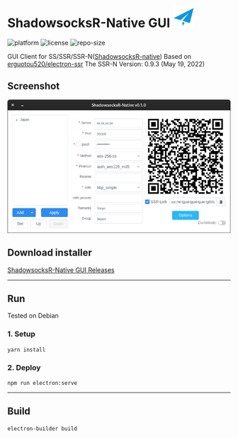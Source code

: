 # ShadowsocksR-Native GUI ![logo](https://github.com/the0cp/ssr-gui/blob/main/build/icons/48x48.png)

![platform](https://img.shields.io/badge/Platform-Linux-orange)
![license](https://img.shields.io/npm/l/express)
![repo-size](https://img.shields.io/github/repo-size/the0cp/ssr-gui)


GUI Client for SS/SSR/SSR-N([ShadowsocksR-native](https://github.com/ShadowsocksR-Live/shadowsocksr-native))
Based on [erguotou520/electron-ssr](https://github.com/erguotou520/electron-ssr)
The SSR-N Version: 0.9.3 (May 19, 2022)

## Screenshot

![UI](https://github.com/the0cp/ssr-gui/blob/main/Screenshots/UI.png)


## Download installer

[ShadowsocksR-Native GUI Releases](https://github.com/the0cp/ssr-gui/releases)

---

## Run

Tested on Debian

### 1. Setup
```shell
yarn install
```

### 2. Deploy
```shell
npm run electron:serve
```

---

## Build
```shell
electron-builder build
```
